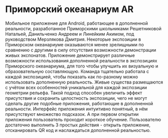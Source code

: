 # Приморский океанариум AR
Мобильное приложение для Android, работающее в дополненной реальности, разработанное Приморскими школьниками Решетниковой Натальей, Данильченко Андреем и Линейким Акимом, под руководством Мерзлякова Дмитрия.
Некоторые экспозиции в Приморском океанариуме оказываются менее зрелищными по сравнению с другими в силу отсутствия возможности демонстрации живых экспонатов. Приложение демонстрирует различные возможности использования дополненной реальности в экспозициях Приморского океанариума, для того чтобы улучшить их визуальную и образовательную составляющую.
Команда тщательно работала с каждой экспозицией, чтобы показать как по-разному можно использовать дополненную реальность. Живые существа размещаются с учётом всех особенностей уникальной для каждой экспозиции геометрии рельефа. Такой подход способен увеличить эффект присутствия и сохранить целостность экспозиции, чего не могут сделать другие подобные приложения, работающие в дополненной реальности.
Интерфейс приложения интуитивно понятный, в нём присутствуют множество подсказок. А при первом открытии приложения пользователь проходит короткое обучение. Пользователю достаточно выполнить 3 простых действия - открыть приложение, отсканировать QR код и наслаждаться дополненной реальностью.
